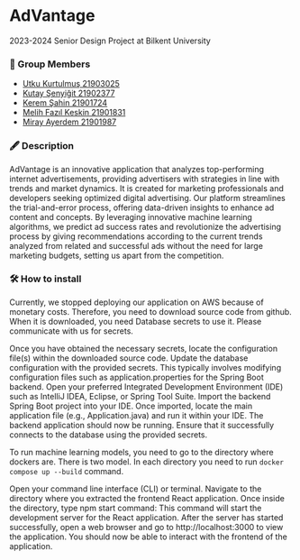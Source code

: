 # AdVantage 
2023-2024 Senior Design Project at Bilkent University

### 📃 Group Members
- [Utku Kurtulmuş 21903025](https://github.com/UK628)
- [Kutay Şenyiğit 21902377](https://github.com/trelans)
- [Kerem Şahin 21901724](https://github.com/KeremSahin22)
- [Melih Fazıl Keskin 21901831](https://github.com/MelihFazl)
- [Miray Ayerdem 21901987](https://github.com/mirayayerdem)

### 🖋️ Description
AdVantage is an innovative application that analyzes top-performing internet advertisements, providing advertisers with strategies in line with trends and market dynamics. It is created for marketing professionals and developers seeking optimized digital advertising. Our platform streamlines the trial-and-error process, offering data-driven insights to enhance ad content and concepts. By leveraging innovative machine learning algorithms, we predict ad success rates and revolutionize the advertising process by giving recommendations according to the current trends analyzed from related and successful ads without the need for large marketing budgets, setting us apart from the competition.  

### 🛠️ How to install
Currently, we stopped deploying our application on AWS because of monetary costs. Therefore, you need to download source code from github. When it is downloaded, you need Database secrets to use it. Please communicate with us for secrets.

Once you have obtained the necessary secrets, locate the configuration file(s) within the downloaded source code.
Update the database configuration with the provided secrets. This typically involves modifying configuration files such as application.properties for the Spring Boot backend.
Open your preferred Integrated Development Environment (IDE) such as IntelliJ IDEA, Eclipse, or Spring Tool Suite.
Import the backend Spring Boot project into your IDE.
Once imported, locate the main application file (e.g., Application.java) and run it within your IDE.
The backend application should now be running. Ensure that it successfully connects to the database using the provided secrets.

To run machine learning models, you need to go to the directory where dockers are. There is two model. In each directory you need to run `docker compose up --build` command.


Open your command line interface (CLI) or terminal.
Navigate to the directory where you extracted the frontend React application.
Once inside the directory, type npm start command:
This command will start the development server for the React application.
After the server has started successfully, open a web browser and go to http://localhost:3000 to view the application.
You should now be able to interact with the frontend of the application.


